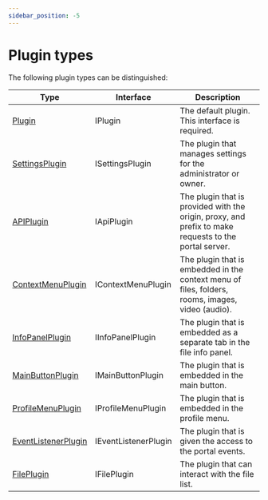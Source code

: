 ```yaml
---
sidebar_position: -5
---
```


# Plugin types

The following plugin types can be distinguished:

| Type                                                | Interface            | Description                                                                                           |
| --------------------------------------------------- | -------------------- | ----------------------------------------------------------------------------------------------------- |
| [Plugin](plugin.md)                           | IPlugin              | The default plugin. This interface is required.                                                       |
| [SettingsPlugin](settingsplugin.md)           | ISettingsPlugin      | The plugin that manages settings for the administrator or owner.                                      |
| [APIPlugin](apiplugin.md)                     | IApiPlugin           | The plugin that is provided with the origin, proxy, and prefix to make requests to the portal server. |
| [ContextMenuPlugin](contextmenuplugin.md)     | IContextMenuPlugin   | The plugin that is embedded in the context menu of files, folders, rooms, images, video (audio).      |
| [InfoPanelPlugin](infopanelplugin.md)         | IInfoPanelPlugin     | The plugin that is embedded as a separate tab in the file info panel.                                 |
| [MainButtonPlugin](mainbuttonplugin.md)       | IMainButtonPlugin    | The plugin that is embedded in the main button.                                                       |
| [ProfileMenuPlugin](profilemenuplugin.md)     | IProfileMenuPlugin   | The plugin that is embedded in the profile menu.                                                      |
| [EventListenerPlugin](eventlistenerplugin.md) | IEventListenerPlugin | The plugin that is given the access to the portal events.                                             |
| [FilePlugin](fileplugin.md)                   | IFilePlugin          | The plugin that can interact with the file list.                                                      |
